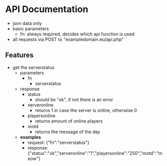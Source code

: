 # API Documentation

* json data only
* basic parameters
  * fn: always required, decides which api function is used
* all requests via POST to "exampledomain.eu/api.php"
## Features

* get the serverstatus
  * parameters
    * fn
      * serverstatus
  * response
    * status
      * should be "ok", if not there is an error
    * serveronline
      * returns 1 in case the server is online, otherwise 0
    * playersonline
      * returns amount of online players
    * motd
      * returns the message of the day
  * **examples**
    * request: {"fn":"serverstatus"}
    * response: {"status":"ok","serveronline":"1","playersonline":"250","motd":"meow"}
